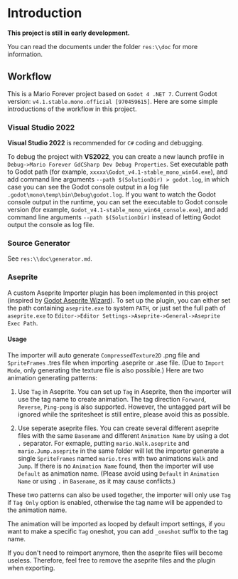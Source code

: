 # Introduction

**This project is still in early development.**

You can read the documents under the folder `res:\\doc` for more information.

## Workflow

This is a Mario Forever project based on `Godot 4 .NET 7`. Current Godot version:
`v4.1.stable.mono.official [970459615]`. Here are some simple introductions of the workflow in this project.

### Visual Studio 2022

**Visual Studio 2022** is recommended for `C#` coding and debugging.

To debug the project with **VS2022**, you can create a new launch profile in `Debug->Mario Forever GdCSharp Dev Debug Properties`. Set executable path to Godot path (for example, `xxxxx\Godot_v4.1-stable_mono_win64.exe`), and add command line arguments `--path $(SolutionDir) > godot.log`, in which case you can see the Godot console output in a log file `.godot\mono\temp\bin\Debug\godot.log`. If you want to watch the Godot console output in the runtime, you can set the executable to Godot console version (for example, `Godot_v4.1-stable_mono_win64_console.exe`), and add command line arguments `--path $(SolutionDir)` instead of letting Godot output the console as log file.

### Source Generator

See `res:\\doc\generator.md`.

### Aseprite

A custom Aseprite Importer plugin has been implemented in this project (inspired by [Godot Aseprite Wizard](https://github.com/viniciusgerevini/godot-aseprite-wizard)). To set up the plugin, you can either set the path containing `aseprite.exe` to system `PATH`, or just set the full path of `aseprite.exe` to `Editor->Editor Settings->Aseprite->General->Aseprite Exec Path`.

#### Usage

The importer will auto generate `CompressedTexture2D` .png file and `SpriteFrames` .tres file when importing .aseprite or .ase file. (Due to `Import Mode`, only generating the texture file is also possible.) Here are two animation generating patterns:

1. Use `Tag` in Aseprite. You can set up `Tag` in Aseprite, then the importer will use the tag name to create animation. The tag direction `Forward`, `Reverse`, `Ping-pong` is also supported. However, the untagged part will be ignored while the spritesheet is still entire, please avoid this as possible.

2. Use seperate aseprite files. You can create several different aseprite files with the same `Basename` and different `Animation Name` by using a dot `.` separator. For exmaple, putting `mario.Walk.aseprite` and `mario.Jump.aseprite` in the same folder will let the importer generate a single `SpriteFrames` named `mario.tres` with two animations `Walk` and `Jump`. If there is no `Animation Name` found, then the importer will use `Default` as animation name. (Please avoid using `Default` in `Animation Name` or using `.` in `Basename`, as it may cause conflicts.)

These two patterns can also be used together, the importer will only use `Tag` if `Tag Only` option is enabled, otherwise the tag name will be appended to the animation name.

The animation will be imported as looped by default import settings, if you want to make a specific `Tag` oneshot, you can add `_oneshot` suffix to the tag name.

If you don't need to reimport anymore, then the aseprite files will become useless. Therefore, feel free to remove the aseprite files and the plugin when exporting.
